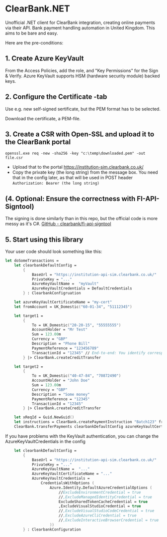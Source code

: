 
# ClearBank.NET

Unofficial .NET client for ClearBank integration, creating online payments via their API.
Bank payment handling automation in United Kingdom.
This aims to be bare and easy.

Here are the pre-conditions:

## 1. Create Azure KeyVault

From the Access Policies, add the role, and "Key Permissions" for the Sign & Verify.
Azure KeyVault supports HSM (hardware security module) backed keys.

## 2. Configure the Certificate -tab

Use e.g. new self-signed sertificate, but the PEM format has to be selected.

Download the certificate, a PEM-file.

## 3. Create a CSR with Open-SSL and upload it to the ClearBank portal

```shell
openssl.exe req -new -sha256 -key "c:\temp\downloaded.pem" -out file.csr
```

-	Upload that to the portal https://institution-sim.clearbank.co.uk/
-	Copy the private key (the long string) from the message box. You need that in the config later, as that will be used in POST header `Authorization: Bearer (the long string)`


## (4. Optional: Ensure the correctness with FI-API-Signtool)

The signing is done similarly than in this repo, but the official code is more messy as it's C#.
[GitHub - clearbank/fi-api-signtool](https://github.com/clearbank/fi-api-signtool)

## 5. Start using this library

Your user code should look something like this:

```fsharp
let doSomeTransactions =
    let clearbankDefaultConfig =
        {
            BaseUrl = "https://institution-api-sim.clearbank.co.uk/"
            PrivateKey = "..."
            AzureKeyVaultName =  "myVault"
            AzureKeyVaultCredentials = DefaultCredentials
        } : ClearbankConfigruation

    let azureKeyVaultCertificateName = "my-cert"
    let fromAccount = UK_Domestic("60-01-34", "51112345")

    let target1 = 
        {
            To = UK_Domestic("20-20-15", "55555555")
            AccountHolder = "Mr Test"
            Sum = 123.00m
            Currency = "GBP"
            Description = "Phone Bill"
            PaymentReference = "123456789"
            TransactionId = "12345" // End-to-end: You identify corresponding webhooks with this.
        } |> ClearBank.createCreditTransfer

    let target2 = 
        {
            To = UK_Domestic("40-47-84", "70872490")
            AccountHolder = "John Doe"
            Sum = 123.00m
            Currency = "GBP"
            Description = "Some money"
            PaymentReference = "12345"
            TransactionId = "12345"
        } |> ClearBank.createCreditTransfer

    let xReqId = Guid.NewGuid()
    let instructions = ClearBank.createPaymentInstruction "Batch123" fromAccount  [| target1 ; target2 |]
    ClearBank.transferPayments clearbankDefaultConfig azureKeyVaultCertificateName xReqId [| instructions |] |> Async.RunSynchronously

```

If you have problems with the KeyVault authentication, you can change the AzureKeyVaultCredentials in the config

```fsharp
    let clearbankDefaultConfig =
        {
            BaseUrl = "https://institution-api-sim.clearbank.co.uk/"
            PrivateKey = "..."
            AzureKeyVaultName =  "..."
            AzureKeyVaultCertificateName = "..."
            AzureKeyVaultCredentials =
                CredentialsWithOptions (
                    Azure.Identity.DefaultAzureCredentialOptions (
                        //ExcludeEnvironmentCredential = true
                        //,ExcludeManagedIdentityCredential = true
                        ExcludeSharedTokenCacheCredential = true
                        ,ExcludeVisualStudioCredential = true
                        //,ExcludeVisualStudioCodeCredential = true
                        //,ExcludeAzureCliCredential = true
                        //,ExcludeInteractiveBrowserCredential = true
                    )) 
        } : ClearbankConfiguration
```



